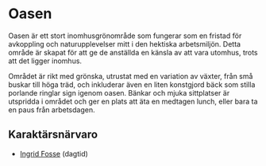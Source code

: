 # Oasen

Oasen är ett stort inomhusgrönområde som fungerar som en fristad för avkoppling och naturupplevelser mitt i den hektiska arbetsmiljön. Detta område är skapat för att ge de anställda en känsla av att vara utomhus, trots att det ligger inomhus.

Området är rikt med grönska, utrustat med en variation av växter, från små buskar till höga träd, och inkluderar även en liten konstgjord bäck som stilla porlande ringlar sign igenom oasen. Bänkar och mjuka sittplatser är utspridda i området och ger en plats att äta en medtagen lunch, eller bara ta en paus från arbetsdagen.

## Karaktärsnärvaro

- [Ingrid Fosse](act1-characters.md#ingrid-fosse) (dagtid)
